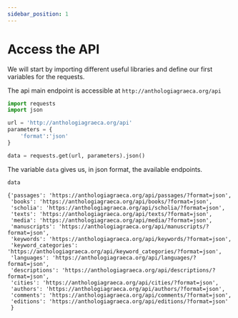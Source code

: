 ```yaml
---
sidebar_position: 1
---
```


# Access the API

We will start by importing different useful libraries and define our first variables for the requests.

The api main endpoint is accessible at `http://anthologiagraeca.org/api`

```python
import requests
import json

url = 'http://anthologiagraeca.org/api'
parameters = {
    'format':'json'
}

data = requests.get(url, parameters).json()
```

The variable `data` gives us, in json format, the available endpoints.

```python
data
```
```
{'passages': 'https://anthologiagraeca.org/api/passages/?format=json',
 'books': 'https://anthologiagraeca.org/api/books/?format=json',
 'scholia': 'https://anthologiagraeca.org/api/scholia/?format=json',
 'texts': 'https://anthologiagraeca.org/api/texts/?format=json',
 'media': 'https://anthologiagraeca.org/api/media/?format=json',
 'manuscripts': 'https://anthologiagraeca.org/api/manuscripts/?format=json',
 'keywords': 'https://anthologiagraeca.org/api/keywords/?format=json',
 'keyword_categories': 'https://anthologiagraeca.org/api/keyword_categories/?format=json',
 'languages': 'https://anthologiagraeca.org/api/languages/?format=json',
 'descriptions': 'https://anthologiagraeca.org/api/descriptions/?format=json',
 'cities': 'https://anthologiagraeca.org/api/cities/?format=json',
 'authors': 'https://anthologiagraeca.org/api/authors/?format=json',
 'comments': 'https://anthologiagraeca.org/api/comments/?format=json',
 'editions': 'https://anthologiagraeca.org/api/editions/?format=json'
 }
 ```
